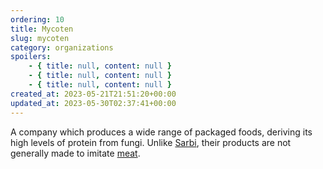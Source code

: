```yaml
---
ordering: 10
title: Mycoten
slug: mycoten
category: organizations
spoilers:
    - { title: null, content: null }
    - { title: null, content: null }
    - { title: null, content: null }
created_at: 2023-05-21T21:51:20+00:00
updated_at: 2023-05-30T02:37:41+00:00
---
```

A company which produces a wide range of packaged foods, deriving its high levels of protein from fungi. Unlike [Sarbi](/category/organizations/sarbi), their products are not generally made to imitate [meat](/category/culture-history/meat).